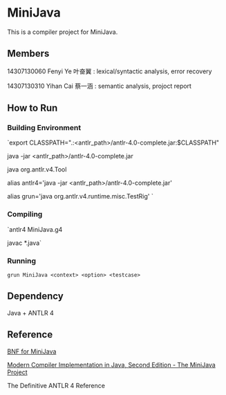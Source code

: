 # MiniJava

This is a compiler project for MiniJava.



## Members

14307130060 Fenyi Ye 叶奋翼 : lexical/syntactic analysis, error recovery

14307130310 Yihan Cai 蔡一涵 : semantic analysis, projoct report

## How to Run

### Building Environment

`export CLASSPATH=".:<antlr_path>/antlr-4.0-complete.jar:$CLASSPATH"

java -jar <antlr_path>/antlr-4.0-complete.jar

java org.antlr.v4.Tool

alias antlr4='java -jar <antlr_path>/antlr-4.0-complete.jar'

alias grun='java org.antlr.v4.runtime.misc.TestRig'
`

### Compiling
`antlr4 MiniJava.g4

javac *.java`

### Running
`grun MiniJava <context> <option> <testcase>`

## Dependency

Java + ANTLR 4

## Reference

[BNF for MiniJava](http://www.cambridge.org/us/features/052182060X/grammar.html) 

[Modern Compiler Implementation in Java, Second Edition - The MiniJava Project](http://www.cambridge.org/us/features/052182060X/)

The Definitive ANTLR 4 Reference
